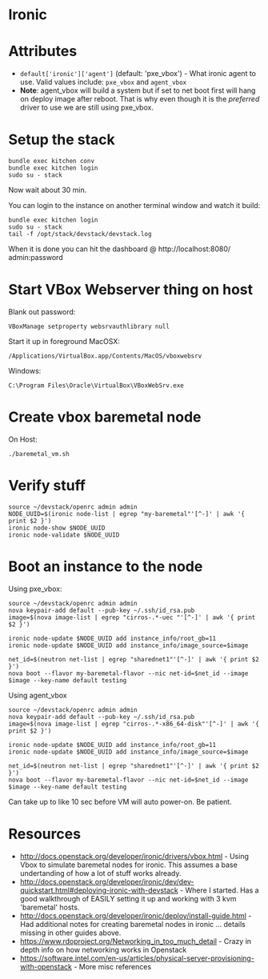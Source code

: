 Ironic
======

# Attributes
* `default['ironic']['agent']` (default: 'pxe_vbox') - What ironic agent to use.
Valid values include: `pxe_vbox` and `agent_vbox`
 * **Note**: agent_vbox will build a system but if set to net boot first will
 hang on deploy image after reboot.  That is why even though it is the *preferred*
 driver to use we are still using pxe_vbox.

# Setup the stack
```
bundle exec kitchen conv
bundle exec kitchen login
sudo su - stack
```

Now wait about 30 min.

You can login to the instance on another terminal window and watch it build:
```
bundle exec kitchen login
sudo su - stack
tail -f /opt/stack/devstack/devstack.log
```

When it is done you can hit the dashboard @ http://localhost:8080/ admin:password

# Start VBox Webserver thing on host
Blank out password:
```
VBoxManage setproperty websrvauthlibrary null
```

Start it up in foreground
MacOSX:
```
/Applications/VirtualBox.app/Contents/MacOS/vboxwebsrv
```

Windows:
```
C:\Program Files\Oracle\VirtualBox\VBoxWebSrv.exe
```

# Create vbox baremetal node
On Host:
```
./baremetal_vm.sh
```

# Verify stuff

```
source ~/devstack/openrc admin admin
NODE_UUID=$(ironic node-list | egrep "my-baremetal"'[^-]' | awk '{ print $2 }')
ironic node-show $NODE_UUID
ironic node-validate $NODE_UUID
```

# Boot an instance to the node
Using pxe_vbox:
```
source ~/devstack/openrc admin admin
nova keypair-add default --pub-key ~/.ssh/id_rsa.pub
image=$(nova image-list | egrep "cirros-.*-uec "'[^-]' | awk '{ print $2 }')

ironic node-update $NODE_UUID add instance_info/root_gb=11
ironic node-update $NODE_UUID add instance_info/image_source=$image

net_id=$(neutron net-list | egrep "sharednet1"'[^-]' | awk '{ print $2 }')
nova boot --flavor my-baremetal-flavor --nic net-id=$net_id --image $image --key-name default testing
```

Using agent_vbox
```
source ~/devstack/openrc admin admin
nova keypair-add default --pub-key ~/.ssh/id_rsa.pub
image=$(nova image-list | egrep "cirros-.*-x86_64-disk"'[^-]' | awk '{ print $2 }')

ironic node-update $NODE_UUID add instance_info/root_gb=11
ironic node-update $NODE_UUID add instance_info/image_source=$image

net_id=$(neutron net-list | egrep "sharednet1"'[^-]' | awk '{ print $2 }')
nova boot --flavor my-baremetal-flavor --nic net-id=$net_id --image $image --key-name default testing
```

Can take up to like 10 sec before VM will auto power-on.  Be patient.

# Resources

* http://docs.openstack.org/developer/ironic/drivers/vbox.html - Using Vbox to simulate baremetal nodes for ironic.  This assumes a base undertanding of how a lot of stuff works already.
* http://docs.openstack.org/developer/ironic/dev/dev-quickstart.html#deploying-ironic-with-devstack - Where I started.  Has a good walkthrough of EASILY setting it up and working with 3 kvm 'baremetal' hosts.
* http://docs.openstack.org/developer/ironic/deploy/install-guide.html - Had additional notes for creating baremetal nodes in ironic ... details missing in other guides above.
* https://www.rdoproject.org/Networking_in_too_much_detail - Crazy in depth info on how networking works in Openstack
* https://software.intel.com/en-us/articles/physical-server-provisioning-with-openstack - More misc references
